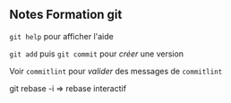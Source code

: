 Notes Formation git
-------------------

`git help` pour afficher l'aide

`git add` puis `git commit` pour *créer* une version

Voir `commitlint` pour *valider* des messages de `commitlint`

git rebase -i => rebase interactif
